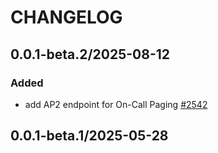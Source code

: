 # CHANGELOG

## 0.0.1-beta.2/2025-08-12

### Added
* add AP2 endpoint for On-Call Paging [#2542](https://github.com/DataDog/datadog-api-client-typescript/pull/2542)

## 0.0.1-beta.1/2025-05-28
